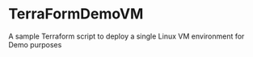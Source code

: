 # TerraFormDemoVM
A sample Terraform script to deploy a single Linux VM environment for Demo purposes
